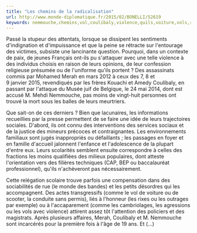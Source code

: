 ```yaml
---
title: "Les chemins de la radicalisation"
url: http://www.monde-diplomatique.fr/2015/02/BONELLI/52619
keywords: nemmouche,chemins,vol,coulibaly,violence,quils,voiture,vols,radicalisation,vingthuit,victimes,merah
---
```

Passé la stupeur des attentats, lorsque se dissipent les sentiments d'indignation et d'impuissance et que la peine se rétracte sur l'entourage des victimes, subsiste une lancinante question. Pourquoi, dans un contexte de paix, de jeunes Français ont-ils pu s'attaquer avec une telle violence à des individus choisis en raison de leurs opinions, de leur confession religieuse présumée ou de l'uniforme qu'ils portent ? Des assassinats commis par Mohamed Merah en mars 2012 à ceux des 7, 8 et 9 janvier 2015, revendiqués par les frères Kouachi et Amedy Coulibaly, en passant par l'attaque du Musée juif de Belgique, le 24 mai 2014, dont est accusé M. Mehdi Nemmouche, pas moins de vingt-huit personnes ont trouvé la mort sous les balles de leurs meurtriers.

Que sait-on de ces derniers ? Bien que lacunaires, les informations recueillies par la presse permettent de se faire une idée de leurs trajectoires sociales. D'abord, ils ont connu des interventions des services sociaux et de la justice des mineurs précoces et contraignantes. Les environnements familiaux sont jugés inappropriés ou défaillants ; les passages en foyer et en famille d'accueil jalonnent l'enfance et l'adolescence de la plupart d'entre eux. Leurs scolarités semblent ensuite correspondre à celles des fractions les moins qualifiées des milieux populaires, dont atteste l'orientation vers des filières techniques (CAP, BEP ou baccalauréat professionnel), qu'ils n'achèveront pas nécessairement.

Cette relégation scolaire trouve parfois une compensation dans des sociabilités de rue (le monde des bandes) et les petits désordres qui les accompagnent. Des actes transgressifs (comme le vol de voiture ou de scooter, la conduite sans permis), liés à l'honneur (les rixes ou les outrages par exemple) ou à l'accaparement (comme les cambriolages, les agressions ou les vols avec violence) attirent assez tôt l'attention des policiers et des magistrats. Après plusieurs affaires, Merah, Coulibaly et M. Nemmouche sont incarcérés pour la première fois à l'âge de 19 ans. Et (\...)
